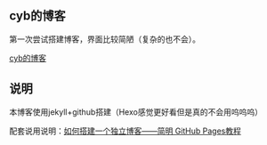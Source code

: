 ## cyb的博客

第一次尝试搭建博客，界面比较简陋（复杂的也不会）。

[cyb的博客](https://lcccyb.github.io)

## 说明

本博客使用jekyll+github搭建（Hexo感觉更好看但是真的不会用呜呜呜）

配套说用说明：[如何搭建一个独立博客——简明 GitHub Pages教程](https://www.jianshu.com/p/05289a4bc8b2)
